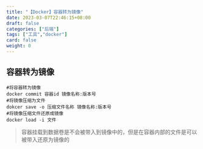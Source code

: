 ```yaml
---
title: "【Docker】容器转为镜像"
date: 2023-03-07T22:46:15+08:00
draft: false
categories: ["后端"]
tags: ["工具","docker"]
card: false
weight: 0
---
```


## 容器转为镜像

```shell
#将容器转为镜像
docker commit 容器id 镜像名称:版本号 
#将镜像压缩为文件
dokcer save -o 压缩文件名称 镜像名称:版本号
#将镜像压缩文件还原成镜像
docker load -i 文件
```

> 容器挂载到数据卷是不会被带入到镜像中的，但是在容器内部的文件是可以被带入还原为镜像的

